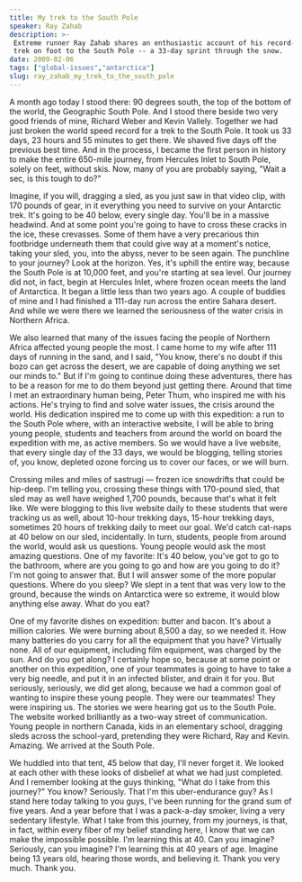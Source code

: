 ```yaml
---
title: My trek to the South Pole
speaker: Ray Zahab
description: >-
 Extreme runner Ray Zahab shares an enthusiastic account of his record-breaking
 trek on foot to the South Pole -- a 33-day sprint through the snow.
date: 2009-02-06
tags: ["global-issues","antarctica"]
slug: ray_zahab_my_trek_to_the_south_pole
---
```


A month ago today I stood there: 90 degrees south, the top of the bottom of the world, the
Geographic South Pole. And I stood there beside two very good friends of mine, Richard
Weber and Kevin Vallely. Together we had just broken the world speed record for a trek to
the South Pole. It took us 33 days, 23 hours and 55 minutes to get there. We shaved five
days off the previous best time. And in the process, I became the first person in history
to make the entire 650-mile journey, from Hercules Inlet to South Pole, solely on feet,
without skis. Now, many of you are probably saying, "Wait a sec, is this tough to do?"

Imagine, if you will, dragging a sled, as you just saw in that video clip, with 170 pounds
of gear, in it everything you need to survive on your Antarctic trek. It's going to be 40
below, every single day. You'll be in a massive headwind. And at some point you're going
to have to cross these cracks in the ice, these crevasses. Some of them have a very
precarious thin footbridge underneath them that could give way at a moment's notice,
taking your sled, you, into the abyss, never to be seen again. The punchline to your
journey? Look at the horizon. Yes, it's uphill the entire way, because the South Pole is
at 10,000 feet, and you're starting at sea level. Our journey did not, in fact, begin at
Hercules Inlet, where frozen ocean meets the land of Antarctica. It began a little less
than two years ago. A couple of buddies of mine and I had finished a 111-day run across
the entire Sahara desert. And while we were there we learned the seriousness of the water
crisis in Northern Africa.

We also learned that many of the issues facing the people of Northern Africa affected
young people the most. I came home to my wife after 111 days of running in the sand, and I
said, "You know, there's no doubt if this bozo can get across the desert, we are capable
of doing anything we set our minds to." But if I'm going to continue doing these
adventures, there has to be a reason for me to do them beyond just getting there. Around
that time I met an extraordinary human being, Peter Thum, who inspired me with his
actions. He's trying to find and solve water issues, the crisis around the world. His
dedication inspired me to come up with this expedition: a run to the South Pole where,
with an interactive website, I will be able to bring young people, students and teachers
from around the world on board the expedition with me, as active members. So we would have
a live website, that every single day of the 33 days, we would be blogging, telling
stories of, you know, depleted ozone forcing us to cover our faces, or we will
burn.

Crossing miles and miles of sastrugi — frozen ice snowdrifts that could be hip-deep. I'm
telling you, crossing these things with 170-pound sled, that sled may as well have weighed
1,700 pounds, because that's what it felt like. We were blogging to this live website daily
to these students that were tracking us as well, about 10-hour trekking days, 15-hour
trekking days, sometimes 20 hours of trekking daily to meet our goal. We'd catch cat-naps
at 40 below on our sled, incidentally. In turn, students, people from around the world,
would ask us questions. Young people would ask the most amazing questions. One of my
favorite: It's 40 below, you've got to go to the bathroom, where are you going to go and
how are you going to do it? I'm not going to answer that. But I will answer some of the
more popular questions. Where do you sleep? We slept in a tent that was very low to the
ground, because the winds on Antarctica were so extreme, it would blow anything else
away. What do you eat?

One of my favorite dishes on expedition: butter and bacon. It's about a million calories.
We were burning about 8,500 a day, so we needed it. How many batteries do you carry for all
the equipment that you have? Virtually none. All of our equipment, including film
equipment, was charged by the sun. And do you get along? I certainly hope so, because at
some point or another on this expedition, one of your teammates is going to have to take a
very big needle, and put it in an infected blister, and drain it for you. But seriously,
seriously, we did get along, because we had a common goal of wanting to inspire these
young people. They were our teammates! They were inspiring us. The stories we were hearing
got us to the South Pole. The website worked brilliantly as a two-way street of
communication. Young people in northern Canada, kids in an elementary school, dragging
sleds across the school-yard, pretending they were Richard, Ray and Kevin. Amazing. We
arrived at the South Pole.

We huddled into that tent, 45 below that day, I'll never forget it. We looked at each
other with these looks of disbelief at what we had just completed. And I remember looking
at the guys thinking, "What do I take from this journey?" You know? Seriously. That I'm
this uber-endurance guy? As I stand here today talking to you guys, I've been running for
the grand sum of five years. And a year before that I was a pack-a-day smoker, living a
very sedentary lifestyle. What I take from this journey, from my journeys, is that, in
fact, within every fiber of my belief standing here, I know that we can make the
impossible possible. I'm learning this at 40. Can you imagine? Seriously, can you imagine?
I'm learning this at 40 years of age. Imagine being 13 years old, hearing those words, and
believing it. Thank you very much. Thank you. 

<!--
ad_duration=3.33
comment_count=62
event="TED2009"
external_start_time=0
intro_duration=11.82
is_subtitle_required="False"
is_talk_featured="True"
language="en"
language_swap="False"
native_language="en"
number_of_related_talks=6
number_of_speakers=1
number_of_subtitled_videos=32
number_of_tags=2
number_of_talk_download_languages=32
number_of_talk_more_resources=0
number_of_talk_recommendations=0
number_of_talks_take_actions=0
post_ad_duration=0.83
published_timestamp="2009-06-26 01:00:00"
recording_date="2009-02-06"
speaker_description="Endurance runner"
speaker_is_published=1
speaker_name="Ray Zahab"
talk_name="My trek to the South Pole"
talks_tags=["global-issues","antarctica"]
url_audio="https://download.ted.com/talks/RayZahab_2009.mp3?apikey=acme-roadrunner"
url_photo_speaker="https://pe.tedcdn.com/images/ted/98855_254x191.jpg"
url_photo_talk="https://pe.tedcdn.com/images/ted/99565_800x600.jpg"
url_webpage="https://www.ted.com/talks/ray_zahab_my_trek_to_the_south_pole"
video_type_name="TED Stage Talk"
-->